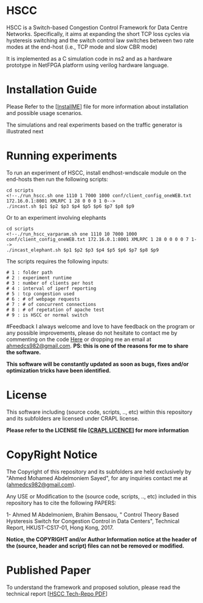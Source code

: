 # HSCC
HSCC is a Switch-based Congestion Control Framework for Data Centre Networks. 
Specifically, it aims at expanding the short TCP loss cycles via hysteresis switching and the switch control law switches between two rate modes at the end-host (i.e., TCP mode and slow CBR mode) 

It is implemented as a C simulation code in ns2 and as a hardware prototype in NetFPGA platform using verilog hardware language.

# Installation Guide
Please Refer to the \[[InstallME](InstallME.md)\] file for more information about installation and possible usage scenarios.

The simulations and real experiments based on the traffic generator is illustrated next

# Running experiments

To run an experiment of HSCC, install endhost-wndscale module on the end-hosts then run the following scripts:

```
cd scripts
<!--./run_hscc.sh one 1110 1 7000 1000 conf/client_config_oneWEB.txt 172.16.0.1:8001 XMLRPC 1 28 0 0 0 1 0-->
./incast.sh $p1 $p2 $p3 $p4 $p5 $p6 $p7 $p8 $p9
```
Or to an experiment involving elephants
```
cd scripts
<!--./run_hscc_varparam.sh one 1110 10 7000 1000 conf/client_config_oneWEB.txt 172.16.0.1:8001 XMLRPC 1 28 0 0 0 0 7 1-->
./incast_elephant.sh $p1 $p2 $p3 $p4 $p5 $p6 $p7 $p8 $p9
```
The scripts requires the following inputs:
```
# 1 : folder path
# 2 : experiment runtime
# 3 : number of clients per host
# 4 : interval of iperf reporting
# 5 : tcp congestion used
# 6 : # of webpage requests
# 7 : # of concurrent connections
# 8 : # of repetation of apache test
# 9 : is HSCC or normal switch
```

#Feedback
I always welcome and love to have feedback on the program or any possible improvements, please do not hesitate to contact me by commenting on the code [Here](https://ahmedcs.github.io/HSCC-post/) or dropping me an email at [ahmedcs982@gmail.com](mailto:ahmedcs982@gmail.com). **PS: this is one of the reasons for me to share the software.**  

**This software will be constantly updated as soon as bugs, fixes and/or optimization tricks have been identified.**


# License
This software including (source code, scripts, .., etc) within this repository and its subfolders are licensed under CRAPL license.

**Please refer to the LICENSE file \[[CRAPL LICENCE](LICENSE)\] for more information**


# CopyRight Notice
The Copyright of this repository and its subfolders are held exclusively by "Ahmed Mohamed Abdelmoniem Sayed", for any inquiries contact me at ([ahmedcs982@gmail.com](mailto:ahmedcs982@gmail.com)).

Any USE or Modification to the (source code, scripts, .., etc) included in this repository has to cite the following PAPERS:  

1- Ahmed M Abdelmoniem, Brahim Bensaou, " Control Theory Based Hysteresis Switch for Congestion Control in Data Centers", Technical Report, HKUST-CS17-01, Hong Kong, 2017.  

**Notice, the COPYRIGHT and/or Author Information notice at the header of the (source, header and script) files can not be removed or modified.**


# Published Paper
To understand the framework and proposed solution, please read the technical report \[[HSCC Tech-Repo PDF](download/HSCC-Report.pdf)\]
